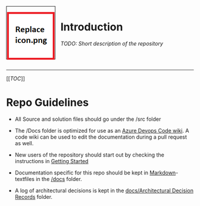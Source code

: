 <div style="float: left; border: 1px solid black; margin: 0 1em 1em 0;">
<div style=" padding: 1px 1px 1px 1px; margin: 0 0 -20px 0;">

![Some Title](/icon.png)</div></div><!-- Keep this in one line or the layout will break -->

# Introduction
 _TODO: Short description of the repository_

<br clear="left"/>

----
[[_TOC_]]

# Repo Guidelines
- All Source and solution files should go under the /src folder
- The /Docs folder is optimized for use as an [Azure Devops Code wiki](https://learn.microsoft.com/en-us/azure/devops/project/wiki/publish-repo-to-wiki?view=azure-devops&tabs=browser). A code wiki can be used to edit the documentation during a pull request as well.

- New users of the repository should start out by checking the instructions in [Getting Started](docs/Getting-Started.md)
- Documentation specific for this repo should be kept in [Markdown](https://www.markdownguide.org/getting-started/)-textfiles in the [/docs](docs) folder.
- A log of architectural decisions is kept in the [docs/Architectural Decision Records](docs/ADRs-%252D-Architectural-Decision-Records.md) folder.